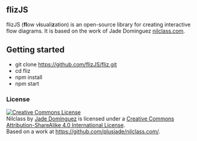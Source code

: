 ## flizJS

flizJS (**fl**ow v**i**suali**z**ation) is an open-source library for creating interactive flow diagrams. It is based on the work of Jade Dominguez [nilclass.com](http://nilclass.com/).

## Getting started

* git clone https://github.com/flizJS/fliz.git
* cd fliz
* npm install
* npm start

### License

<a rel="license" href="http://creativecommons.org/licenses/by-sa/4.0/"><img alt="Creative Commons License" style="border-width:0" src="https://i.creativecommons.org/l/by-sa/4.0/88x31.png" /></a><br /><span xmlns:dct="http://purl.org/dc/terms/" href="http://purl.org/dc/dcmitype/InteractiveResource" property="dct:title" rel="dct:type">Nilclass</span> by <a xmlns:cc="http://creativecommons.org/ns#" href="http://plusjade.com/" property="cc:attributionName" rel="cc:attributionURL">Jade Dominguez</a> is licensed under a <a rel="license" href="http://creativecommons.org/licenses/by-sa/4.0/">Creative Commons Attribution-ShareAlike 4.0 International License</a>.<br />Based on a work at <a xmlns:dct="http://purl.org/dc/terms/" href="https://github.com/plusjade/nilclass.com/" rel="dct:source">https://github.com/plusjade/nilclass.com/</a>.
